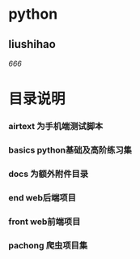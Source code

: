 # python 
## liushihao
*666*
# 目录说明
### airtext 为手机端测试脚本
### basics python基础及高阶练习集
### docs 为额外附件目录
### end web后端项目
### front web前端项目
### pachong 爬虫项目集

